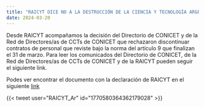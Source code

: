 ```yaml
---
title: "RAICYT DICE NO A LA DESTRUCCIÓN DE LA CIENCIA Y TECNOLOGÍA ARGENTINA"
date: 2024-03-20
---
```


Desde RAICYT acompañamos la decisión del Directorio de CONICET y de la Red de Directores/as de CCTs de CONICET que rechazaron discontinuar contratos de personal que reviste bajo la norma del artículo 9 que finalizan el 31 de marzo.
Para leer los comunicados del Directorio de CONICET, de la Red de Directores/as de CCTs de CONICET y de la RAICYT pueden seguir el siguiente link.

Podes ver encontrar el documento con la declaración de RAICYT en el siguiente [link](ComunicadoRAICYT)

{{< tweet user="RAICYT_Ar" id="1770580364362179028" >}}

